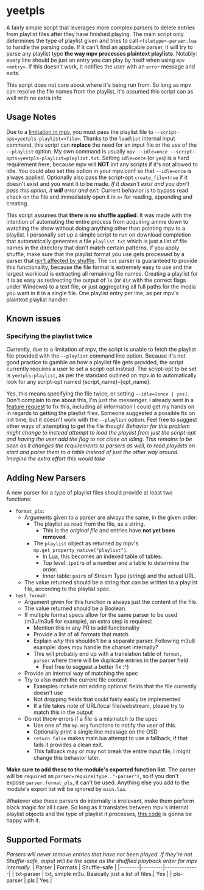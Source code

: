 # yeetpls #
A fairly simple script that leverages more complex parsers to delete entries from playlist files after they have finished playing.
The main script only determines the type of playlist given and tries to call `<filetype>-parser.lua` to handle the parsing code.
If it can't find an applicable parser, it will try to parse any playlist type **the way mpv processes plaintext playlists**. Notably: every line should be just an entry you can play by itself when using `mpv <entry>`.
If this doesn't work, it notifies the user with an `error` message and exits.

This script does not care about where it's being run from. So long as mpv can resolve the file names from the playlist, it's assumed this script can as well with no extra info

## Usage Notes ##
Due to a [limitation in mpv](#Known-Issues), you must pass the playlist file to `--script-ops=yeetpls-playlist=<file>`. Thanks to the `loadlist` internal input command, this script can **replace**
the need for an input file or the use of the `--playlist` option. My own command is usually `mpv --idle=once --script-opts=yeetpls-playlist=playlist.txt`. Setting `idle=once` (or `yes`) is a hard
requirement here, because mpv will **__NOT__** init any scripts if it's not allowed to idle. You could also set this option in your mpv.conf so that `--idle=once` is always applied.
Optionally also pass the script-opt `create_file=true` if it doesn't exist and you want it to be made. _If it doesn't exist and you don't pass this option, it **will** error and exit._
Current behavior is to bypass read check on the file and immediately open it in `a+` for reading, appending and creating.

This script assumes that **there is no shuffle applied**. It was made with the intention of automating the entire process from acquiring anime down to watching the show without doing anything
other than pointing mpv to a playlist. I personally set up a simple script to run on download completion that automatically generates a file `playlist.txt` which is just a list of file names
in the directory that don't match certain patterns. If you apply shuffle, make sure that the playlist format you use gets processed by a parser that [isn't affected by shuffle](#Supported-Formats).
The `txt` parser is guaranteed to provide this functionality, because the file format is extremely easy to use and the largest workload is extracting all remaining file names.
Creating a playlist for it is as easy as redirecting the output of `ls` (or `dir` with the correct flags under Windows) to a text file,
or just aggregating all full paths for the media you want in it in a single file. One playlist entry per line, as per mpv's plaintext playlist handler.

## Known issues ##
### Specifying the playlist twice ###
Currently, due to a limitation of mpv, the script is unable to fetch the playlist file provided with the `--playlist` command line option. Because it's not good practice to gamble on how
a playlist file gets provided, the script currently requires a user to set a script-opt instead. The script-opt to be set is `yeetpls-playlist`, as per the standard outlined on mpv.io to
automatically look for any script-opt named {script_name}-{opt_name}.

Yes, this means specifying the file twice, or setting `--idle=[once | yes]`. Don't complain to me about this, I'm just the messenger. I already sent in a [feature request](https://github.com/mpv-player/mpv/issues/8508)
to fix this, including all information I could get my hands on in regards to getting the playlist files. Someone suggested a possible fix on init time, but it doesn't work with the `--playlist` option.
Feel free to suggest other ways of attempting to get the file though!
_Behavior for this problem might change to instead attempt to load the playlist from just the script-opt and having the user add the flag to not close on idling. This remains to be seen as it changes
the requirements to parsers as well, to read playlists on start and parse them to a table instead of just the other way around. Imagine the extra effort this would take_

## Adding New Parsers ##
A new parser for a type of playlist files should provide at least two functions:
- `format_pls`:
	- Arguments given to a parser are always the same, in the given order:
		- The playlist as read from the file, as a string.
			- This is the _original file_ and entries have **not yet been removed**.
		- The `playlist` object as returned by mpv's `mp.get_property_native("playlist")`.
			- In Lua, this becomes an indexed table of tables:
			- Top level: `ipair`s of a number and a table to determine the order;
			- Inner table: `pair`s of Stream Type (string) and the actual URL.
	- The value returned should be a string that can be written to a playlist file, according to the playlist spec.
- `test_format`:
	- Argument given for this function is always just the content of the file.
	- The value returned should be a Boolean.
	- If multiple format specs allow for the same parser to be used (m3u/m3u8 for example), an extra step is required:
		- Mention this in any PR to add functionality
		- Provide a list of all formats that match
		- Explain _why_ this shouldn't be a separate parser. Following m3u8 example: does mpv handle the charset internally?
		- This will probably end up with a translation table of `format, parser` where there will be duplicate entries in the parser field
			- Feel free to suggest a better fix :^)
	- Provide an internal way of matching the spec
	- Try to also match the current file content
		- Examples include not adding optional fields that the file currently doesn't use
		- Not dropping fields that could fairly easily be implemented
		- If a file takes note of URL/local file/webstream, please try to match this in the output
	- Do not throw errors if a file is a mismatch to the spec
		- Use one of the `mp.msg` functions to notify the user of this.
		- Optionally print a single line message on the OSD
		- `return false` makes main.lua attempt to use a fallback, if that fails it provides a clean exit.
		- This fallback may or may not break the entire input file, I might change this behavior later.

**Make sure to add these to the module's exported function list**. The parser will be `require`d as `parser=require(type.."-parser")`, so if you don't expose `parser.format_pls`, it can't be used.
Anything else you add to the module's export list will be ignored by `main.lua`.

Whatever else these parsers do internally is irrelevant, make them perform black magic for all I care.
So long as it translates between mpv's internal playlist objects and the type of playlist it processes, [this code](./main.lua) is gonna be happy with it.

## Supported Formats ##
_Parsers will never remove entries that have not been played. If they're not Shuffle-safe, ouput will be the same as the shuffled playback order for mpv internally._
| Parser | Formats | Shuffle-safe |
|--------|---------|--------------|
| txt-parser | txt, simple m3u. Basically just a list of files.| Yes |
| pls-parser | pls | Yes |
